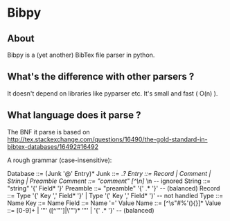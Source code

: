 Bibpy
===

About
---
Bibpy is a (yet another) BibTex file parser in python. 

What's the difference with other parsers ? 
---
It doesn't depend on libraries like pyparser etc. It's small and fast ( O(n) ).

What language does it parse ?
---
The BNF it parse is based on http://tex.stackexchange.com/questions/16490/the-gold-standard-in-bibtex-databases/16492#16492

A rough grammar (case-insensitive):

 Database  ::= (Junk '@' Entry)*
 Junk      ::= .*?
 Entry ::= Record
       |   Comment
       |   String
       |   Preamble
 Comment   ::= "comment" [^\n]* \n     -- ignored
 String    ::= "string" '{' Field* '}'
 Preamble  ::= "preamble" '{' .* '}'   -- (balanced)
 Record    ::= Type '{' Key ',' Field* '}'
       |   Type '(' Key ',' Field* ')' -- not handled
 Type  ::= Name
 Key   ::= Name
 Field ::= Name '=' Value
 Name      ::= [^\s\"#%'(){}]*
 Value ::= [0-9]+
       |   '"' ([^'"']|\\'"')* '"'
       |   '{' .* '}'          -- (balanced)
